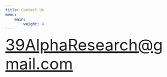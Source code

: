 ```yaml
---
title: Contact Us
menu:
    main:
        weight: 4
---
```


<a href="mailto:39alpharesearch@gmail.com" style="font-size:50px">
    39AlphaResearch@gmail.com
</a>
